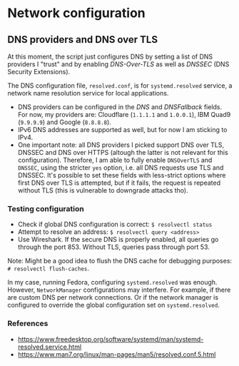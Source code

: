 # Network configuration

## DNS providers and DNS over TLS

At this moment, the script just configures DNS by setting a list of DNS providers I "trust" and by enabling *DNS-Over-TLS* as well as *DNSSEC* (DNS Security Extensions).

The DNS configuration file, `resolved.conf`, is for `systemd.resolved` service, a network name resolution service for local applications.

- DNS providers can be configured in the *DNS* and *DNSFallback* fields. For now, my providers are: Cloudflare (`1.1.1.1` and `1.0.0.1`), IBM Quad9 (`9.9.9.9`) and Google (`8.8.8.8`).
- IPv6 DNS addresses are supported as well, but for now I am sticking to IPv4.
- One important note: all DNS providers I picked support DNS over TLS, DNSSEC and DNS over HTTPS (altough the latter is not relevant for this configuration). Therefore, I am able to fully enable `DNSOverTLS` and `DNSSEC`, using the stricter `yes` option, i.e. all DNS requests use TLS and DNSSEC. It's possible to set these fields with less-strict options where first DNS over TLS is attempted, but if it fails, the request is repeated without TLS (this is vulnerable to downgrade attacks tho).

### Testing configuration

- Check if global DNS configuration is correct: `$ resolvectl status`
- Attempt to resolve an address: `$ resolvectl query <address>`
- Use Wireshark. If the secure DNS is properly enabled, all queries go through the port 853. Without TLS, queries pass through port 53.

Note: Might be a good idea to flush the DNS cache for debugging purposes: `# resolvectl flush-caches`.

In my case, running Fedora, configuring `systemd.resolved` was enough. However, `NetworkManager` configurations may interfere. For example, if there are custom DNS per network connections. Or if the network manager is configured to override the global configuration set on `systemd.resolved`.

### References

- https://www.freedesktop.org/software/systemd/man/systemd-resolved.service.html
- https://www.man7.org/linux/man-pages/man5/resolved.conf.5.html
